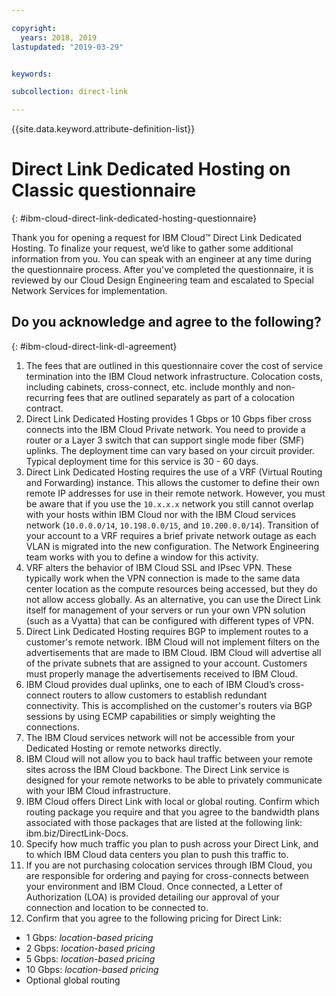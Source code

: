```yaml
---

copyright:
  years: 2018, 2019
lastupdated: "2019-03-29"


keywords:

subcollection: direct-link

---
```


{{site.data.keyword.attribute-definition-list}} 

# Direct Link Dedicated Hosting on Classic questionnaire
{: #ibm-cloud-direct-link-dedicated-hosting-questionnaire}

Thank you for opening a request for IBM Cloud™ Direct Link Dedicated Hosting. To finalize your request, we’d like to gather some additional information from you. You can speak with an engineer at any time during the questionnaire process. After you've completed the questionnaire, it is reviewed by our Cloud Design Engineering team and escalated to Special Network Services for implementation.

## Do you acknowledge and agree to the following?
{: #ibm-cloud-direct-link-dl-agreement}

1. The fees that are outlined in this questionnaire cover the cost of service termination into the IBM Cloud network infrastructure. Colocation costs, including cabinets, cross-connect, etc. include monthly and non-recurring fees that are outlined separately as part of a colocation contract.
2. Direct Link Dedicated Hosting provides 1 Gbps or 10 Gbps fiber cross connects into the IBM Cloud Private network. You need to provide a router or a Layer 3 switch that can support single mode fiber (SMF) uplinks. The deployment time can vary based on your circuit provider. Typical deployment time for this service is 30 - 60 days.
3. Direct Link Dedicated Hosting requires the use of a VRF (Virtual Routing and Forwarding) instance. This allows the customer to define their own remote IP addresses for use in their remote network. However, you must be aware that if you use the `10.x.x.x` network you still cannot overlap with your hosts within IBM Cloud nor with the IBM Cloud services network (`10.0.0.0/14`, `10.198.0.0/15`, and `10.200.0.0/14`). Transition of your account to a VRF requires a brief private network outage as each VLAN is migrated into the new configuration. The Network Engineering team works with you to define a window for this activity.
4. VRF alters the behavior of IBM Cloud SSL and IPsec VPN. These typically work when the VPN connection is made to the same data center location as the compute resources being accessed, but they do not allow access globally. As an alternative, you can use the Direct Link itself for management of your servers or run your own VPN solution (such as a Vyatta) that can be configured with different types of VPN. 
5. Direct Link Dedicated Hosting requires BGP to implement routes to a customer's remote network. IBM Cloud will not implement filters on the advertisements that are made to IBM Cloud. IBM Cloud will advertise all of the private subnets that are assigned to your account. Customers must properly manage the advertisements received to IBM Cloud.
6. IBM Cloud provides dual uplinks, one to each of IBM Cloud’s cross-connect routers to allow customers to establish redundant connectivity. This is accomplished on the customer's routers via BGP sessions by using ECMP capabilities or simply weighting the connections.
7. The IBM Cloud services network will not be accessible from your Dedicated Hosting or remote networks directly.
8. IBM Cloud will not allow you to back haul traffic between your remote sites across the IBM Cloud backbone. The Direct Link service is designed for your remote networks to be able to privately communicate with your IBM Cloud infrastructure.
9. IBM Cloud offers Direct Link with local or global routing. Confirm which routing package you require and that you agree to the bandwidth plans associated with those packages that are listed at the following link: ibm.biz/DirectLink-Docs.
10. Specify how much traffic you plan to push across your Direct Link, and to which IBM Cloud data centers you plan to push this traffic to.
11. If you are not purchasing colocation services through IBM Cloud, you are responsible for ordering and paying for cross-connects between your environment and IBM Cloud. Once connected, a Letter of Authorization (LOA) is provided detailing our approval of your connection and location to be connected to.
12. Confirm that you agree to the following pricing for Direct Link:

* 1 Gbps: _location-based pricing_
* 2 Gbps: _location-based pricing_
* 5 Gbps: _location-based pricing_
* 10 Gbps: _location-based pricing_
* Optional global routing
